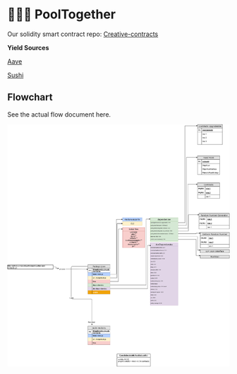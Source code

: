 # 🏊🏽‍♂️ PoolTogether

Our solidity smart contract repo: [Creative-contracts](https://github.com/g2entgroup/creative-contracts.git)

**Yield Sources**

[Aave](https://github.com/g2entgroup/aave-yield-source)&#x20;

[Sushi](https://github.com/g2entgroup/sushi-pooltogether)

## Flowchart

See the actual flow document here.

![](../../.gitbook/assets/flowchart-for-pooltogether-contracts.png)
